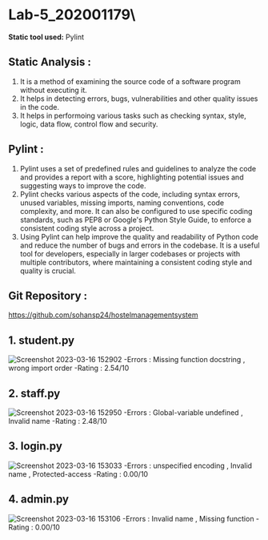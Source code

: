 # Lab-5_202001179\
                                              
**Static tool used:**  Pylint

## Static Analysis :
1. It is a method of examining the source code of a software program without executing it.
2. It helps in detecting errors, bugs, vulnerabilities and other quality issues in the code.
3. It helps in performoing various tasks such as checking syntax, style, logic, data flow, control flow and security.

## Pylint :
1. Pylint uses a set of predefined rules and guidelines to analyze the code and provides a report with a score, highlighting potential issues and suggesting ways to improve the code.
2. Pylint checks various aspects of the code, including syntax errors, unused variables, missing imports, naming conventions, code complexity, and more. It can also be configured to use specific coding standards, such as PEP8 or Google's Python Style Guide, to enforce a consistent coding style across a project.
3. Using Pylint can help improve the quality and readability of Python code and reduce the number of bugs and errors in the codebase. It is a useful tool for developers, especially in larger codebases or projects with multiple contributors, where maintaining a consistent coding style and quality is crucial.


## Git Repository :
https://github.com/sohansp24/hostelmanagementsystem

## **1. student.py**
![Screenshot 2023-03-16 152902](https://user-images.githubusercontent.com/124247842/225582960-4d3be242-9990-4c7c-acc6-32a2f4127d8d.jpg)
-Errors : Missing function docstring , wrong import order
-Rating : 2.54/10

## **2. staff.py**
![Screenshot 2023-03-16 152950](https://user-images.githubusercontent.com/124247842/225583140-3f7bdf4a-c8b8-452d-97ae-e0bd98c11a7a.jpg)
-Errors : Global-variable undefined , Invalid name
-Rating : 2.48/10

## **3. login.py**
![Screenshot 2023-03-16 153033](https://user-images.githubusercontent.com/124247842/225583323-69e0f93f-1810-4d5b-a4e3-f257cfb53775.jpg)
-Errors : unspecified encoding , Invalid name , Protected-access
-Rating : 0.00/10

## **4. admin.py**
![Screenshot 2023-03-16 153106](https://user-images.githubusercontent.com/124247842/225583451-8b19d452-feb0-4b07-a1da-fd93a9c97e57.jpg)
-Errors : Invalid name , Missing function
-Rating : 0.00/10
